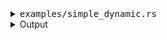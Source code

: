 <details><summary><tt>examples/simple_dynamic.rs</tt></summary>

```no_run
#![allow(dead_code)]
use bpaf::*;

fn crates(input: &String) -> Vec<(&'static str, Option<&'static str>)> {
    let crates = [
        (
            "cargo-hackerman",
            "Workspace hack management and package/feature query",
        ),
        ("cargo-prebuilt", "Download prebuilt crate binaries"),
        ("cargo-show-asm", "Display generated assembly"),
        (
            "cargo-supply-chain",
            "Gather author, contributor, publisher data on crates",
        ),
        ("chezmoi_modify_manager", "Chezmoi addon to patch ini files"),
        ("xvf", "Easy archive extraction"),
        ("newdoc", "Generate pre-populated module files"),
        (
            "nust64",
            "Tools for compiling a Rust project into an N64 ROM",
        ),
        ("uggo", "CLI tool to query builds from u.gg"),
    ];

    crates
        .iter()
        .filter(|p| p.0.starts_with(input))
        .map(|name| (name.0, Some(name.1)))
        .collect::<Vec<_>>()
}

#[derive(Debug, Clone, Copy, Bpaf)]
/// Format for generated report
#[bpaf(fallback(Format::Text))]
enum Format {
    /// Generate report in JSON format
    Json,
    /// Generate report in XML format
    Xml,
    /// Generate report in plaintext format
    Text,
}

#[derive(Debug, Clone, Bpaf)]
#[bpaf(options)]
pub struct Options {
    /// Select crate for analysis
    #[bpaf(long("crate"), argument("NAME"), complete(crates))]
    name: String,
    /// Include dependencies into report
    dependencies: bool,
    #[bpaf(external)]
    format: Format,
    /// Upload report to a url
    #[bpaf(positional("URL"))]
    upload: Option<String>,
}

fn main() {
    println!("{:?}", options().run());
}

```

</details>

<details><summary>Output</summary>

Let's consider a simple application that performs crate analysis

Application generates help message as usual


<div class='bpaf-doc'>
$ app --help<br>
<p><b>Usage</b>: <tt><b>app</b></tt> <tt><b>--crate</b></tt>=<tt><i>NAME</i></tt> [<tt><b>--dependencies</b></tt>] [<tt><b>--json</b></tt> | <tt><b>--xml</b></tt> | <tt><b>--text</b></tt>] [<tt><i>URL</i></tt>]</p><p><div>
<b>Format for generated report</b></div><dl><dt><tt><b>    --json</b></tt></dt>
<dd>Generate report in JSON format</dd>
<dt><tt><b>    --xml</b></tt></dt>
<dd>Generate report in XML format</dd>
<dt><tt><b>    --text</b></tt></dt>
<dd>Generate report in plaintext format</dd>
</dl>
</p><p><div>
<b>Available positional items:</b></div><dl><dt><tt><i>URL</i></tt></dt>
<dd>Upload report to a url</dd>
</dl>
</p><p><div>
<b>Available options:</b></div><dl><dt><tt><b>    --crate</b></tt>=<tt><i>NAME</i></tt></dt>
<dd>Select crate for analysis</dd>
<dt><tt><b>    --dependencies</b></tt></dt>
<dd>Include dependencies into report</dd>
<dt><tt><b>-h</b></tt>, <tt><b>--help</b></tt></dt>
<dd>Prints help information</dd>
</dl>
</p>
<style>
div.bpaf-doc {
    padding: 14px;
    background-color:var(--code-block-background-color);
    font-family: mono;
    margin-bottom: 0.75em;
}
div.bpaf-doc dt { margin-left: 1em; }
div.bpaf-doc dd { margin-left: 3em; }
div.bpaf-doc dl { margin-top: 0; padding-left: 1em; }
div.bpaf-doc  { padding-left: 1em; }
</style>
</div>


Shell (zsh in this case) with help of completion system can request possible items to type
along with some description


<pre>
% simple_dynamic \t
% simple_dynamic
--crate=NAME             -- Select crate for analysis
--dependencies           -- Include dependencies into report
URL: Upload report to a url
Format for generated report
--json                   -- Generate report in JSON format
--xml                    -- Generate report in XML format
--text                   -- Generate report in plaintext format
</pre>


When user provides enough input to identify a possible item - shell substitutes it and allows
to perform more completions


<pre>
% simple_dynamic --j\t
% simple_dynamic --json
</pre>


Since all output format keys are mutually exclusive - with `--json` already present on a
command line `--xml` and `--text` won't show up


<pre>
% simple_dynamic --json \t
% simple_dynamic --json
--crate=NAME             -- Select crate for analysis
--dependencies           -- Include dependencies into report
URL: Upload report to a url
</pre>


With dynamic completion it is easy to provide shell with more details. For example one of the
options your application can take can be a crate name from reverse dependencies. Using
`complete` method you can tell `bpaf` what values your parser expects and `bpaf` would
communicate this to shell. In this example possible completions are generated by `crates`
function from a static list, but you can use any other source. `bpaf` would only call `crates`
function when trying to complete a crate name.


<pre>
% simple_dynamic --json --crate \t
% simple_dynamic --json --crate
NAME: Select crate for analysis
cargo-hackerman          -- Workspace hack management and package/feature query
cargo-prebuilt           -- Download prebuilt crate binaries
cargo-show-asm           -- Display generated assembly
cargo-supply-chain       -- Gather author, contributor, publisher data on crates
chezmoi_modify_manager   -- Chezmoi addon to patch ini files
xvf                      -- Easy archive extraction
newdoc                   -- Generate pre-populated module files
nust64                   -- Tools for compiling a Rust project into an N64 ROM
uggo                     -- CLI tool to query builds from u.gg
</pre>


As usual completion system uses input to filter on possible variants


<pre>
% simple_dynamic --json --crate cargo-\t
% simple_dynamic --json --crate cargo-
cargo-hackerman          -- Workspace hack management and package/feature query
cargo-prebuilt           -- Download prebuilt crate binaries
cargo-show-asm           -- Display generated assembly
cargo-supply-chain       -- Gather author, contributor, publisher data on crates
</pre>


And as soon as there's enough to identify input in a unique way - shell would substitute it.


<pre>
% simple_dynamic --json --crate cargo-ha\t
% simple_dynamic --json --crate cargo-hackerman
</pre>


Outside of generating completion info - `complete` annotation does not affect the results


<div class='bpaf-doc'>
$ app --json --crate cargo-hackerman<br>
Options { name: "cargo-hackerman", dependencies: false, format: Json, upload: None }
</div>

</details>